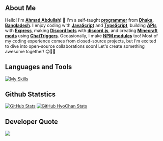 ## About Me
Hello! I'm [**Ahmad Abdullah**](https://github.com/ImAhmadAbdullah)! 🌟 I'm a self-taught [**programmer**](https://www.computerscience.org/careers/computer-programmer/) from [**Dhaka, Bangladesh**](https://en.wikipedia.org/wiki/Dhaka). I enjoy coding with [**JavaScript**](https://developer.mozilla.org/en-US/docs/Learn/JavaScript/) and [**TypeScript**](https://www.typescriptlang.org/), building [**APIs**](https://www.ibm.com/topics/api) with [**Express**](https://expressjs.com/), making [**Discord bots**](https://expressjs.com/) with [**discord.js**](https://discord.js.org/), and creating [**Minecraft mods**](https://minecraft.wiki/w/Mods) using [**ChatTriggers**](https://www.chattriggers.com/slate/#introduction). Occasionally, I make [**NPM modules**](https://www.npmjs.com/) too! Most of my coding experience comes from closed-source projects, but I'm excited to dive into open-source collaborations soon! Let's create something awesome together! 😊👨‍💻

## Languages and Tools
[![My Skills](https://skillicons.dev/icons?i=js,ts,bash,r,git,mysql,mongodb,discordbots,nodejs,express,vscode,idea,github,cloudflare,vercel,replit)](https://github.com/ImAhmadAbdullah)

## Github Statstics
[![GitHub Stats](https://github-readme-stats.vercel.app/api?username=ImAhmadAbdullah&show_icons=true&theme=tokyonight)](https://github.com/ImAhmadAbdullah)
[![GitHub HyoChan Stats](https://stats.hyochan.dev/api/github-stats?login=ImAhmadAbdullah)](https://github.com/ImAhmadAbdullah)

## Developer Quote
![](https://quotes-github-readme.vercel.app/api?type=horizontal&theme=tokyonight)
